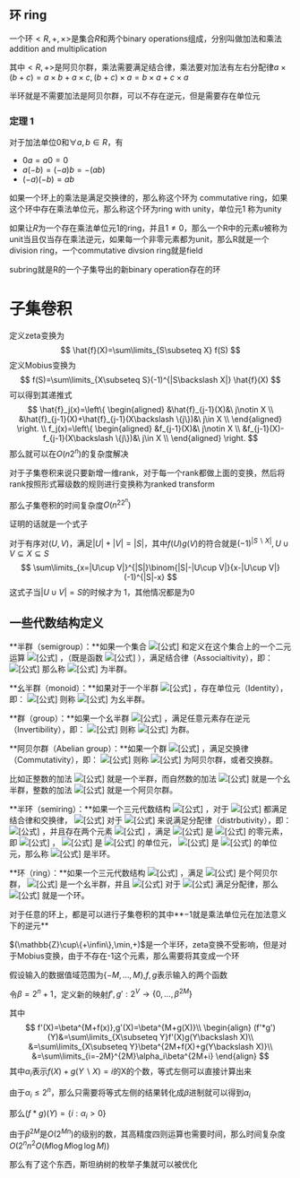 ## 环 ring

一个环$<R,+,\times>$是集合$R$和两个binary operations组成，分别叫做加法和乘法 addition and multiplication

其中$<R,+>$是阿贝尔群，乘法需要满足结合律，乘法要对加法有左右分配律$a\times (b+c)=a\times b+a\times c,(b+c)\times a=b\times a+c\times a$

半环就是不需要加法是阿贝尔群，可以不存在逆元，但是需要存在单位元

### 定理 1

对于加法单位$0$和$\forall a,b\in R$，有

- $0a=a0=0$
- $a(-b)=(-a)b=-(ab)$
- $(-a)(-b)=ab$

如果一个环上的乘法是满足交换律的，那么称这个环为 commutative ring，如果这个环中存在乘法单位元，那么称这个环为ring with unity，单位元1 称为unity

如果让$R$为一个存在乘法单位元1的ring，并且$1\neq 0$，那么一个R中的元素$u$被称为unit当且仅当存在乘法逆元，如果每一个非零元素都为unit，那么R就是一个division ring，一个commutative divsion ring就是field

subring就是R的一个子集导出的新binary operation存在的环

# 子集卷积

定义zeta变换为
$$
\hat{f}(X)=\sum\limits_{S\subseteq X} f(S)
$$
定义Mobius变换为
$$
f(S)=\sum\limits_{X\subseteq S}(-1)^{|S\backslash X|} \hat{f}(X)
$$
可以得到其递推式
$$
\hat{f}_j(x)=\left\{
\begin{aligned}
&\hat{f}_{j-1}(X)&\ j\notin X \\
&\hat{f}_{j-1}(X)+\hat{f}_{j-1}(X\backslash \{j\})&\ j\in X \\
\end{aligned}
\right.
\\
f_j(x)=\left\{
\begin{aligned}
&f_{j-1}(X)&\ j\notin X \\
&f_{j-1}(X)-f_{j-1}(X\backslash \{j\})&\ j\in X \\
\end{aligned}
\right.
$$
那么就可以在$O(n2^n)$的复杂度解决

对于子集卷积来说只要新增一维rank，对于每一个rank都做上面的变换，然后将rank按照形式幂级数的规则进行变换称为ranked transform

那么子集卷积的时间复杂度$O(n^22^n)$

证明的话就是一个式子

对于有序对$(U,V)$，满足$|U|+|V|=|S|$，其中$f(U)g(V)$的符合就是$(-1)^{|S\backslash X|},U\cup V\subseteq X\subseteq S$
$$
\sum\limits_{x=|U\cup V|}^{|S|}\binom{|S|-|U\cup V|}{x-|U\cup V|}(-1)^{|S|-x}
$$
这式子当$|U\cup V|=S$的时候才为 1，其他情况都是为0

## 一些代数结构定义

**半群（semigroup）：**如果一个集合 ![[公式]](https://www.zhihu.com/equation?tex=S) 和定义在这个集合上的一个二元运算 ![[公式]](https://www.zhihu.com/equation?tex=%5Ccdot) ，（既是函数 ![[公式]](https://www.zhihu.com/equation?tex=%5Ccdot%3AS%5Ctimes+S%5Crightarrow+S) ），满足结合律（Associaltivity），即： ![[公式]](https://www.zhihu.com/equation?tex=%5Cforall+a%2Cb%2Cc%5Cin+S%2C%5C+%28a%5Ccdot+b%29%5Ccdot+c%3Da%5Ccdot%28b%5Ccdot+c%29%5C%5C) 那么称 ![[公式]](https://www.zhihu.com/equation?tex=%28S%2C%5Ccdot%29) 为半群。

**幺半群（monoid）：**如果对于一个半群 ![[公式]](https://www.zhihu.com/equation?tex=%28S%2C%5Ccdot%29) ，存在单位元（Identity），即： ![[公式]](https://www.zhihu.com/equation?tex=%5Cexists+e%5Cin+S%2C%5C+%5Cforall+a%5Cin+S%2C%5C+a%5Ccdot+e%3De%5Ccdot+a%3Da%5C%5C) 则称 ![[公式]](https://www.zhihu.com/equation?tex=%28S%2C%5Ccdot%29) 为幺半群。

**群（group）：**如果一个幺半群 ![[公式]](https://www.zhihu.com/equation?tex=%28S%2C%5Ccdot%29) ，满足任意元素存在逆元（Invertibility），即： ![[公式]](https://www.zhihu.com/equation?tex=%5Cforall+a%5Cin+S%2C%5C+%5Cexists+a%5E%7B-1%7D%5Cin+S%2C%5C+a%5Ccdot+a%5E%7B-1%7D%3Da%5E%7B-1%7D%5Ccdot+a%3De%5C%5C) 则称 ![[公式]](https://www.zhihu.com/equation?tex=%28S%2C%5Ccdot%29) 为群。

**阿贝尔群（Abelian group）：**如果一个群 ![[公式]](https://www.zhihu.com/equation?tex=%28S%2C%5Ccdot%29) ，满足交换律（Commutativity），即： ![[公式]](https://www.zhihu.com/equation?tex=%5Cforall+a%2Cb%5Cin+S%2C%5C+a%5Ccdot+b%3Db%5Ccdot+a%5C%5C) 则称 ![[公式]](https://www.zhihu.com/equation?tex=%28S%2C%5Ccdot%29) 为阿贝尔群，或者交换群。

比如正整数的加法 ![[公式]](https://www.zhihu.com/equation?tex=%28%5Cmathbb%7BZ%7D%5E%2B%2C%2B%29) 就是一个半群，而自然数的加法 ![[公式]](https://www.zhihu.com/equation?tex=%28%5Cmathbb%7BN%7D%2C%2B%29) 就是一个幺半群，整数的加法 ![[公式]](https://www.zhihu.com/equation?tex=%28%5Cmathbb%7BZ%7D%2C%2B%29) 就是一个阿贝尔群。

**半环（semiring）：**如果一个三元代数结构 ![[公式]](https://www.zhihu.com/equation?tex=%28S%2C%2B%2C%5Ccdot%29) ，对于 ![[公式]](https://www.zhihu.com/equation?tex=%2B%2C%5Ccdot) 都满足结合律和交换律， ![[公式]](https://www.zhihu.com/equation?tex=%5Ccdot) 对于 ![[公式]](https://www.zhihu.com/equation?tex=%2B) 来说满足分配律（distrbutivity），即： ![[公式]](https://www.zhihu.com/equation?tex=%5Cforall+a%2Cb%2Cc%5Cin+S%2C%5C+a%5Ccdot%28b%2Bc%29%3D%28a%5Ccdot+b%29%2B%28a%5Ccdot+c%29%5Cmbox%7B+and+%7D%28b%2Bc%29%5Ccdot+a%3D%28b%5Ccdot+a%29%2B%28c%5Ccdot+a%29%5C%5C) ，并且存在两个元素 ![[公式]](https://www.zhihu.com/equation?tex=0%2C1%5Cin+S) ，满足 ![[公式]](https://www.zhihu.com/equation?tex=0) 是 ![[公式]](https://www.zhihu.com/equation?tex=%5Ccdot) 的零元素，即 ![[公式]](https://www.zhihu.com/equation?tex=%5Cforall+a%5Cin+S%2C%5C+a%5Ccdot0%3D0) ， ![[公式]](https://www.zhihu.com/equation?tex=0) 是 ![[公式]](https://www.zhihu.com/equation?tex=%2B) 的单位元， ![[公式]](https://www.zhihu.com/equation?tex=1) 是 ![[公式]](https://www.zhihu.com/equation?tex=%5Ccdot) 的单位元，那么称 ![[公式]](https://www.zhihu.com/equation?tex=%28S%2C%2B%2C%5Ccdot%29) 是半环。

**环（ring）：**如果一个三元代数结构 ![[公式]](https://www.zhihu.com/equation?tex=%28S%2C%2B%2C%5Ccdot%29) ，满足 ![[公式]](https://www.zhihu.com/equation?tex=%28S%2C%2B%29) 是个阿贝尔群， ![[公式]](https://www.zhihu.com/equation?tex=%28S%2C%5Ccdot%29) 是一个幺半群，并且 ![[公式]](https://www.zhihu.com/equation?tex=%5Ccdot) 对于 ![[公式]](https://www.zhihu.com/equation?tex=%2B) 满足分配律，那么 ![[公式]](https://www.zhihu.com/equation?tex=%28S%2C%2B%2C%5Ccdot%29) 就是一个环。



对于任意的环上，都是可以进行子集卷积的其中**$-1$就是乘法单位元在加法意义下的逆元**

$(\mathbb{Z}\cup\{+\infin\},\min,+)$是一个半环，zeta变换不受影响，但是对于Mobius变换，由于不存在-1这个元素，那么需要将其变成一个环

假设输入的数据值域范围为$\{-M,...,M\}$,$f,g$表示输入的两个函数

令$\beta=2^n+1$，定义新的映射$f',g':2^V\rightarrow \{0,...,\beta^{2M}\}$

其中
$$
f'(X)=\beta^{M+f(x)},g'(X)=\beta^{M+g(X)}\\
\begin{align}
(f'*g')(Y)&=\sum\limits_{X\subseteq Y}f'(X)g(Y\backslash X)\\
&=\sum\limits_{X\subseteq Y}\beta^{2M+f(X)+g(Y\backslash X)}\\
&=\sum\limits_{i=-2M}^{2M}\alpha_i\beta^{2M+i}
\end{align}
$$
其中$\alpha_i$表示$f(X)+g(Y\backslash X)=i$的X的个数，等式左侧可以直接计算出来

由于$\alpha_i\leq 2^n$，那么只需要将等式左侧的结果转化成$\beta$进制就可以得到$\alpha_i$

那么$(f*g)(Y)=\{i:\alpha_i>0\}$

由于$\beta^{2M}$是$O(2^{Mn})$的级别的数，其高精度四则运算也需要时间，那么时间复杂度$O(2^nn^2O(M\log M\log \log M))$



那么有了这个东西，斯坦纳树的枚举子集就可以被优化